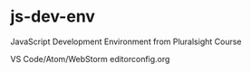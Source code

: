 # js-dev-env
JavaScript Development Environment from Pluralsight Course

VS Code/Atom/WebStorm
editorconfig.org